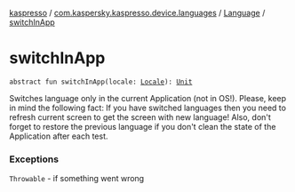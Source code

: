 [kaspresso](../../index.md) / [com.kaspersky.kaspresso.device.languages](../index.md) / [Language](index.md) / [switchInApp](./switch-in-app.md)

# switchInApp

`abstract fun switchInApp(locale: `[`Locale`](https://developer.android.com/reference/java/util/Locale.html)`): `[`Unit`](https://kotlinlang.org/api/latest/jvm/stdlib/kotlin/-unit/index.html)

Switches language only in the current Application (not in OS!).
Please, keep in mind the following fact:
If you have switched languages then you need to refresh current screen to get the screen with new language!
Also, don't forget to restore the previous language if you don't clean the state of the Application after each test.

### Exceptions

`Throwable` - if something went wrong